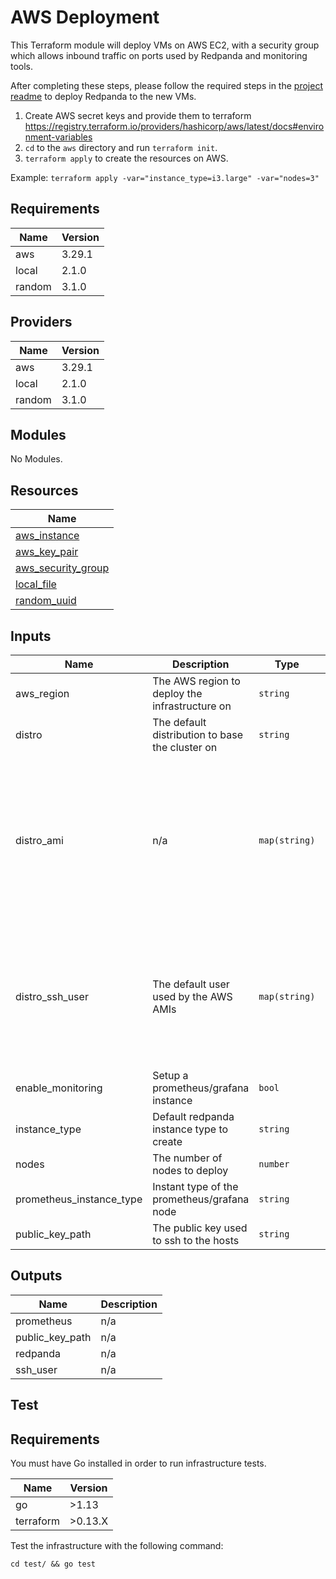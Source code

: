 # AWS Deployment

This Terraform module will deploy VMs on AWS EC2, with a security group which allows inbound traffic on ports used by Redpanda and monitoring tools.

After completing these steps, please follow the required steps in the [project readme](../README.md) to deploy Redpanda to the new VMs.

1. Create AWS secret keys and provide them to terraform https://registry.terraform.io/providers/hashicorp/aws/latest/docs#environment-variables
2. `cd` to the `aws` directory and run `terraform init`.
3. `terraform apply` to create the resources on AWS.
  
Example: `terraform apply -var="instance_type=i3.large" -var="nodes=3"`


## Requirements

| Name | Version |
|------|---------|
| aws | 3.29.1 |
| local | 2.1.0 |
| random | 3.1.0 |

## Providers

| Name | Version |
|------|---------|
| aws | 3.29.1 |
| local | 2.1.0 |
| random | 3.1.0 |

## Modules

No Modules.

## Resources

| Name |
|------|
| [aws_instance](https://registry.terraform.io/providers/hashicorp/aws/3.29.1/docs/resources/instance) |
| [aws_key_pair](https://registry.terraform.io/providers/hashicorp/aws/3.29.1/docs/resources/key_pair) |
| [aws_security_group](https://registry.terraform.io/providers/hashicorp/aws/3.29.1/docs/resources/security_group) |
| [local_file](https://registry.terraform.io/providers/hashicorp/local/2.1.0/docs/resources/file) |
| [random_uuid](https://registry.terraform.io/providers/hashicorp/random/3.1.0/docs/resources/uuid) |

## Inputs

| Name | Description | Type | Default | Required |
|------|-------------|------|---------|:--------:|
| aws\_region | The AWS region to deploy the infrastructure on | `string` | `"us-west-2"` | no |
| distro | The default distribution to base the cluster on | `string` | `"ubuntu-focal"` | no |
| distro\_ami | n/a | `map(string)` | <pre>{<br>  "amazon-linux-2": "ami-01ce4793a2f45922e",<br>  "debian-buster": "ami-0f7939d313699273c",<br>  "debian-stretch": "ami-072ad3956e05c814c",<br>  "fedora-31": "ami-0e82cc6ce8f393d4b",<br>  "fedora-32": "ami-020405ee5d5747724",<br>  "rhel-8": "ami-087c2c50437d0b80d",<br>  "ubuntu-bionic": "ami-0c1ab2d66f996cd4b",<br>  "ubuntu-focal": "ami-02c45ea799467b51b"<br>}</pre> | no |
| distro\_ssh\_user | The default user used by the AWS AMIs | `map(string)` | <pre>{<br>  "amazon-linux-2": "ec2-user",<br>  "debian-buster": "admin",<br>  "debian-stretch": "admin",<br>  "fedora-31": "fedora",<br>  "fedora-32": "fedora",<br>  "rhel-8": "ec2-user",<br>  "ubuntu-bionic": "ubuntu",<br>  "ubuntu-focal": "ubuntu"<br>}</pre> | no |
| enable\_monitoring | Setup a prometheus/grafana instance | `bool` | `true` | no |
| instance\_type | Default redpanda instance type to create | `string` | `"i3.2xlarge"` | no |
| nodes | The number of nodes to deploy | `number` | `"3"` | no |
| prometheus\_instance\_type | Instant type of the prometheus/grafana node | `string` | `"c5.2xlarge"` | no |
| public\_key\_path | The public key used to ssh to the hosts | `string` | `"~/.ssh/id_rsa.pub"` | no |

## Outputs

| Name | Description |
|------|-------------|
| prometheus | n/a |
| public\_key\_path | n/a |
| redpanda | n/a |
| ssh\_user | n/a |

## Test

## Requirements

You must have Go installed in order to run infrastructure tests. 

| Name | Version |
|------|---------|
| go | >1.13 |
| terraform | >0.13.X |

Test the infrastructure with the following command:

`cd test/ && go test `

